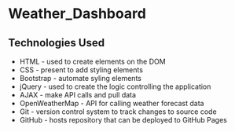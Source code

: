# Weather_Dashboard

## Technologies Used
- HTML - used to create elements on the DOM
- CSS - present to add styling elements
- Bootstrap - automate syling elements
- jQuery - used to create the logic controlling the application
- AJAX - make API calls and pull data
- OpenWeatherMap - API for calling weather forecast data
- Git - version control system to track changes to source code
- GitHub - hosts repository that can be deployed to GitHub Pages
